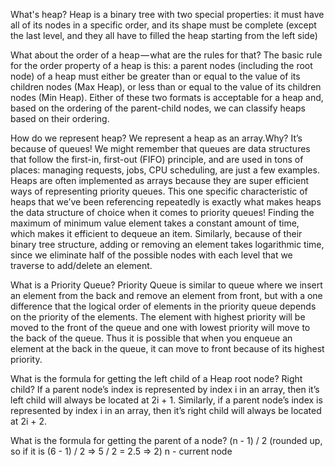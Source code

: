 What's heap?
Heap is a binary tree with two special properties: it must have all of its nodes in a specific order, and its shape must be complete (except the last level, and they all have to filled the heap starting from the left side)

What about the order of a heap — what are the rules for that?
The basic rule for the order property of a heap is this: a parent nodes (including the root node) of a heap must either be greater than or equal to the value of its children nodes (Max Heap), or less than or equal to the value of its children nodes (Min Heap). Either of these two formats is acceptable for a heap and, based on the ordering of the parent-child nodes, we can classify heaps based on their ordering.

How do we represent heap?
We represent a heap as an array.Why? It’s because of queues!
We might remember that queues are data structures that follow the first-in, first-out (FIFO) principle, and are used in tons of places: managing requests, jobs, CPU scheduling, are just a few examples. Heaps are often implemented as arrays because they are super efficient ways of representing priority queues.
This one specific characteristic of heaps that we’ve been referencing repeatedly is exactly what makes heaps the data structure of choice when it comes to priority queues! Finding the maximum of minimum value element takes a constant amount of time, which makes it efficient to dequeue an item. Similarly, because of their binary tree structure, adding or removing an element takes logarithmic time, since we eliminate half of the possible nodes with each level that we traverse to add/delete an element.

 What is a Priority Queue?
 Priority Queue is similar to queue where we insert an element from the back and remove an element from front, but with a one difference that the logical order of elements in the priority queue depends on the priority of the elements. The element with highest priority will be moved to the front of the queue and one with lowest priority will move to the back of the queue. Thus it is possible that when you enqueue an element at the back in the queue, it can move to front because of its highest priority.

 What is the formula for getting the left child of a Heap root node? Right child?
If a parent node’s index is represented by index i in an array, then it’s left child will always be located at 2i + 1. Similarly, if a parent node’s index is represented by index i in an array, then it’s right child will always be located at 2i + 2.

What is the formula for getting the parent of a node?
(n - 1) / 2 (rounded up, so if it is (6 - 1) / 2 => 5 / 2 = 2.5 => 2)
n - current node
